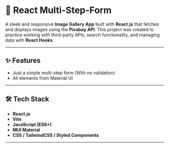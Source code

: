 # 📄 React Multi-Step-Form

A sleek and responsive **Image Gallery App** built with **React.js** that fetches and displays images using the **Pixabay API**. This project was created to practice working with third-party APIs, search functionality, and managing data with **React Hooks**.

---

## ✨ Features

- Just a simple multi-step form (With no validation)
- All elements from Material UI

---

## 🛠️ Tech Stack

- **React.js**
- **Vite**
- **JavaScript (ES6+)**
- **MUI Material**
- **CSS / TailwindCSS / Styled Components**

---

